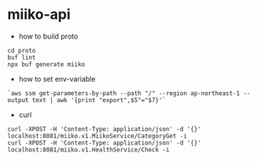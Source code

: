 # miiko-api

- how to build proto

```shell
cd proto
buf lint
npx buf generate miiko
```

- how to set env-variable

```shell
`aws ssm get-parameters-by-path --path "/" --region ap-northeast-1 --output text | awk '{print "export",$5"="$7}'`
```

- curl

```shell
curl -XPOST -H 'Content-Type: application/json' -d '{}' localhost:8081/miiko.v1.MiikoService/CategoryGet -i
curl -XPOST -H 'Content-Type: application/json' -d '{}' localhost:8081/miiko.v1.HealthService/Check -i
```
